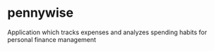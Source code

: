 # pennywise
Application which tracks expenses and analyzes spending habits for personal finance management 
